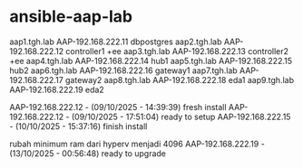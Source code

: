 # ansible-aap-lab

aap1.tgh.lab  AAP-192.168.222.11  dbpostgres
aap2.tgh.lab  AAP-192.168.222.12  controller1 +ee
aap3.tgh.lab  AAP-192.168.222.13  controller2 +ee
aap4.tgh.lab  AAP-192.168.222.14  hub1
aap5.tgh.lab  AAP-192.168.222.15  hub2
aap6.tgh.lab  AAP-192.168.222.16  gateway1
aap7.tgh.lab  AAP-192.168.222.17  gateway2
aap8.tgh.lab  AAP-192.168.222.18  eda1
aap9.tgh.lab  AAP-192.168.222.19  eda2


AAP-192.168.222.12 - (09/10/2025 - 14:39:39)    fresh install
AAP-192.168.222.12 - (09/10/2025 - 17:51:04)    ready to setup 
AAP-192.168.222.15 - (10/10/2025 - 15:37:16)    finish install

rubah minimum ram dari hyperv menjadi 4096
AAP-192.168.222.19 - (13/10/2025 - 00:56:48)    ready to upgrade